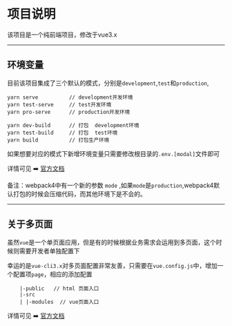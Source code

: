 # 项目说明

该项目是一个纯前端项目，修改于vue3.x

---

## 环境变量

目前该项目集成了三个默认的模式，分别是`development`,`test`和`production`, 

```
yarn serve          // development开发环境
yarn test-serve     // test开发环境
yarn pro-serve      // production开发环境

yarn dev-build      // 打包  development环境
yarn test-build     // 打包  test环境
yarn build          // 打包生产环境

```

如果想要对应的模式下新增环境变量只需要修改根目录的`.env.[modal]`文件即可

详情可见 ➡️ [官方文档](https://cli.vuejs.org/zh/guide/mode-and-env.html)

备注：webpack4中有一个新的参数 `mode` ,如果`mode`是`production`,webpack4默认打包的时候会压缩代码，而其他环境下是不会的。

---

## 关于多页面

虽然`vue`是一个单页面应用，但是有的时候根据业务需求会运用到多页面，这个时候则需要开发者单独配置下

幸运的是`vue-cli3.x`对多页面配置非常友善，只需要在`vue.config.js`中，增加一个配置项`page`，相应的添加配置

```
    |-public   // html 页面入口
    |-src
    | |-modules  // vue页面入口
```

详情可见 ➡️ [官方文档](https://cli.vuejs.org/zh/config/#pages)